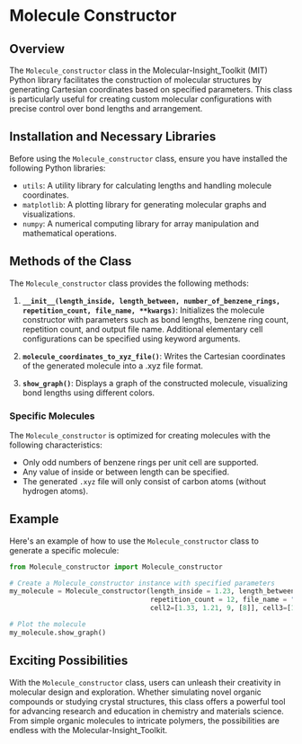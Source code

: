 # Molecule Constructor

## Overview
The `Molecule_constructor` class in the Molecular-Insight_Toolkit (MIT) Python library facilitates the construction of molecular structures by generating Cartesian coordinates based on specified parameters. This class is particularly useful for creating custom molecular configurations with precise control over bond lengths and arrangement. 

## Installation and Necessary Libraries
Before using the `Molecule_constructor` class, ensure you have installed the following Python libraries:
- `utils`: A utility library for calculating lengths and handling molecule coordinates.
- `matplotlib`: A plotting library for generating molecular graphs and visualizations.
- `numpy`: A numerical computing library for array manipulation and mathematical operations.

## Methods of the Class
The `Molecule_constructor` class provides the following methods:

1. **`__init__(length_inside, length_between, number_of_benzene_rings, repetition_count, file_name, **kwargs)`**: Initializes the molecule constructor with parameters such as bond lengths, benzene ring count, repetition count, and output file name. Additional elementary cell configurations can be specified using keyword arguments.

2. **`molecule_coordinates_to_xyz_file()`**: Writes the Cartesian coordinates of the generated molecule into a .xyz file format.

3. **`show_graph()`**: Displays a graph of the constructed molecule, visualizing bond lengths using different colors.

### Specific Molecules
The `Molecule_constructor` is optimized for creating molecules with the following characteristics:
- Only odd numbers of benzene rings per unit cell are supported.
- Any value of inside or between length can be specified.
- The generated `.xyz` file will only consist of carbon atoms (without hydrogen atoms).

## Example
Here's an example of how to use the `Molecule_constructor` class to generate a specific molecule:

```python
from Molecule_constructor import Molecule_constructor

# Create a Molecule_constructor instance with specified parameters
my_molecule = Molecule_constructor(length_inside = 1.23, length_between = 1.51, number_of_benzene_rings = 3,
                                   repetition_count = 12, file_name = "molecule", cell1=[1.25, 1.42, 5, [3,10]],
                                   cell2=[1.33, 1.21, 9, [8]], cell3=[1.55, 1.32, 1, [4]])

# Plot the molecule
my_molecule.show_graph()

```

## Exciting Possibilities
With the `Molecule_constructor` class, users can unleash their creativity in molecular design and exploration. Whether simulating novel organic compounds or studying crystal structures, this class offers a powerful tool for advancing research and education in chemistry and materials science. From simple organic molecules to intricate polymers, the possibilities are endless with the Molecular-Insight_Toolkit.
